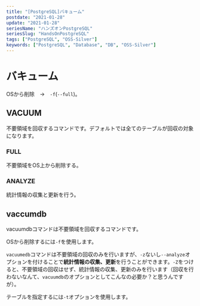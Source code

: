 ```yaml
---
title: "[PostgreSQL]バキューム"
postdate: "2021-01-28"
update: "2021-01-28"
seriesName: "ハンズオンPostgreSQL"
seriesSlug: "HandsOnPostgreSQL"
tags: ["PostgreSQL", "OSS-Silver"]
keywords: ["PostgreSQL", "Database", "DB", "OSS-Silver"]
---
```


# バキューム


OSから削除　→　`-f`(`--full`)。

## VACUUM

不要領域を回収するコマンドです。デフォルトでは全てのテーブルが回収の対象になります。

### FULL

不要領域をOS上から削除する。

### ANALYZE

統計情報の収集と更新を行う。


## vaccumdb

vacuumdbコマンドは不要領域を回収するコマンドです。

OSから削除するには`-f`を使用します。

`vacuumedb`コマンドは不要領域の回収のみを行いますが、`-z`ないし`--analyze`オプションを付けることで**統計情報の収集、更新**を行うことができます。`-Z`をつけると、不要領域の回収はせず、統計情報の収集、更新のみを行います（回収を行わないなんて、`vacuumdb`のオプションとしてこんなの必要か？と思うんですが）。

テーブルを指定するには`-t`オプションを使用します。


